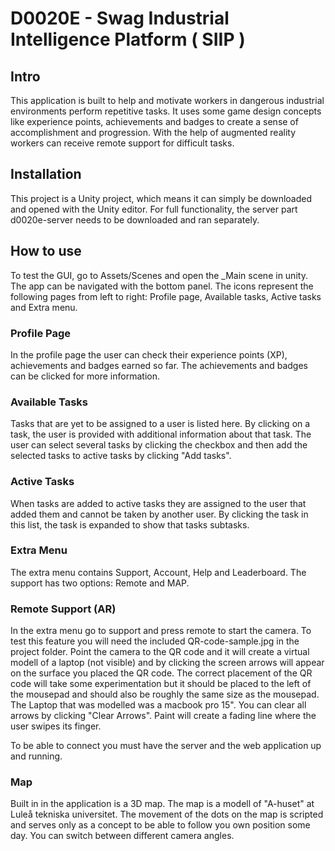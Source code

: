# D0020E - Swag Industrial Intelligence Platform ( SIIP )

## Intro
This application is built to help and motivate workers in dangerous industrial environments perform repetitive tasks. It uses some game design concepts like experience points, achievements and badges to create a sense of accomplishment and progression. With the help of augmented reality workers can receive remote support for difficult tasks. 

## Installation
This project is a Unity project, which means it can simply be downloaded and opened with the Unity editor. For full functionality, the server part d0020e-server needs to be downloaded and ran separately.


## How to use
To test the GUI, go to Assets/Scenes and open the _Main scene in unity. The app can be navigated with the bottom panel. The icons represent the following pages from left to right: Profile page, Available tasks, Active tasks and Extra menu. 

### Profile Page
In the profile page the user can check their experience points (XP), achievements and badges earned so far. The achievements and badges can be clicked for more information. 

### Available Tasks
Tasks that are yet to be assigned to a user is listed here. By clicking on a task, the user is provided with additional information about that task. The user can select several tasks by clicking the checkbox and then add the selected tasks to active tasks by clicking "Add tasks". 

### Active Tasks
When tasks are added to active tasks they are assigned to the user that added them and cannot be taken by another user. By clicking the task in this list, the task is expanded to show that tasks subtasks. 

### Extra Menu
The extra menu contains Support, Account, Help and Leaderboard. The support has two options: Remote and MAP.

### Remote Support (AR)
In the extra menu go to support and press remote to start the camera. To test this feature you will need the included QR-code-sample.jpg in the project folder. Point the camera to the QR code and it will create a virtual modell of a laptop (not visible) and by clicking the screen arrows will appear on the surface you placed the QR code. The correct placement of the QR code will take some experimentation but it should be placed to the left of the mousepad and should also be roughly the same size as the mousepad. The Laptop that was modelled was a macbook pro 15". You can clear all arrows by clicking "Clear Arrows". Paint will create a fading line where the user swipes its finger. 

To be able to connect you must have the server and the web application up and running.

### Map 
Built in in the application is a 3D map. The map is a modell of "A-huset" at Luleå tekniska universitet. The movement of the dots on the map is scripted and serves only as a concept to be able to follow you own position some day. You can switch between different camera angles. 



